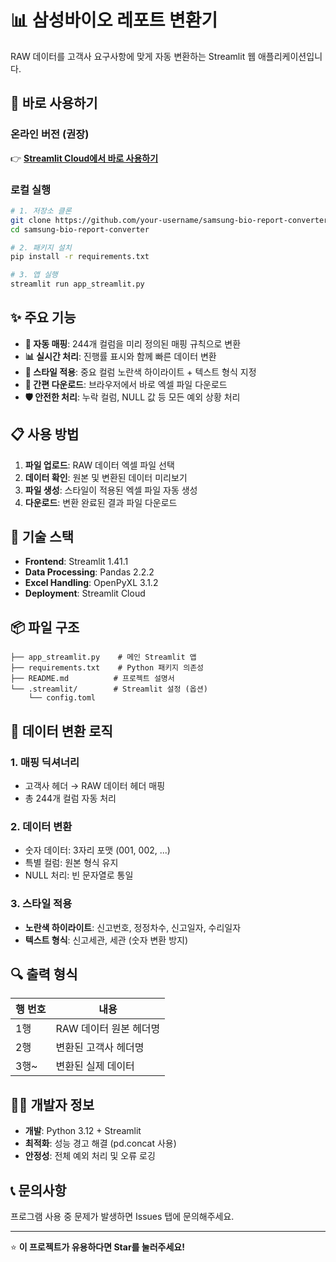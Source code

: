 # 📊 삼성바이오 레포트 변환기

RAW 데이터를 고객사 요구사항에 맞게 자동 변환하는 Streamlit 웹 애플리케이션입니다.

## 🚀 바로 사용하기

### 온라인 버전 (권장)
👉 **[Streamlit Cloud에서 바로 사용하기](https://your-app-name.streamlit.app)**

### 로컬 실행
```bash
# 1. 저장소 클론
git clone https://github.com/your-username/samsung-bio-report-converter.git
cd samsung-bio-report-converter

# 2. 패키지 설치
pip install -r requirements.txt

# 3. 앱 실행
streamlit run app_streamlit.py
```

## ✨ 주요 기능

- **🔄 자동 매핑**: 244개 컬럼을 미리 정의된 매핑 규칙으로 변환
- **📊 실시간 처리**: 진행률 표시와 함께 빠른 데이터 변환
- **🎨 스타일 적용**: 중요 컬럼 노란색 하이라이트 + 텍스트 형식 지정
- **💾 간편 다운로드**: 브라우저에서 바로 엑셀 파일 다운로드
- **🛡️ 안전한 처리**: 누락 컬럼, NULL 값 등 모든 예외 상황 처리

## 📋 사용 방법

1. **파일 업로드**: RAW 데이터 엑셀 파일 선택
2. **데이터 확인**: 원본 및 변환된 데이터 미리보기
3. **파일 생성**: 스타일이 적용된 엑셀 파일 자동 생성
4. **다운로드**: 변환 완료된 결과 파일 다운로드

## 🔧 기술 스택

- **Frontend**: Streamlit 1.41.1
- **Data Processing**: Pandas 2.2.2
- **Excel Handling**: OpenPyXL 3.1.2
- **Deployment**: Streamlit Cloud

## 📦 파일 구조

```
├── app_streamlit.py    # 메인 Streamlit 앱
├── requirements.txt    # Python 패키지 의존성
├── README.md          # 프로젝트 설명서
└── .streamlit/        # Streamlit 설정 (옵션)
    └── config.toml
```

## 🎯 데이터 변환 로직

### 1. 매핑 딕셔너리
- 고객사 헤더 → RAW 데이터 헤더 매핑
- 총 244개 컬럼 자동 처리

### 2. 데이터 변환
- 숫자 데이터: 3자리 포맷 (001, 002, ...)
- 특별 컬럼: 원본 형식 유지
- NULL 처리: 빈 문자열로 통일

### 3. 스타일 적용
- **노란색 하이라이트**: 신고번호, 정정차수, 신고일자, 수리일자
- **텍스트 형식**: 신고세관, 세관 (숫자 변환 방지)

## 🔍 출력 형식

| 행 번호 | 내용 |
|---------|------|
| 1행 | RAW 데이터 원본 헤더명 |
| 2행 | 변환된 고객사 헤더명 |
| 3행~ | 변환된 실제 데이터 |

## 👨‍💻 개발자 정보

- **개발**: Python 3.12 + Streamlit
- **최적화**: 성능 경고 해결 (pd.concat 사용)
- **안정성**: 전체 예외 처리 및 오류 로깅

## 📞 문의사항

프로그램 사용 중 문제가 발생하면 Issues 탭에 문의해주세요.

---

⭐ **이 프로젝트가 유용하다면 Star를 눌러주세요!** 